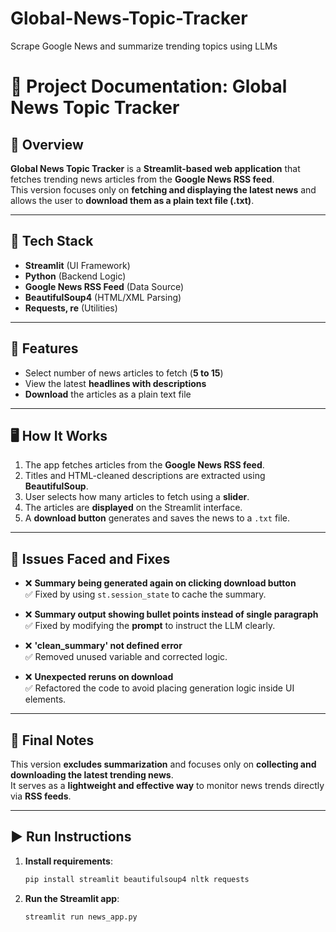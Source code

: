 # Global-News-Topic-Tracker
Scrape Google News and summarize trending topics using LLMs

# 📄 Project Documentation: Global News Topic Tracker

## 📝 Overview
**Global News Topic Tracker** is a **Streamlit-based web application** that fetches trending news articles from the **Google News RSS feed**.  
This version focuses only on **fetching and displaying the latest news** and allows the user to **download them as a plain text file (.txt)**.

---

## 🔧 Tech Stack
- **Streamlit** (UI Framework)  
- **Python** (Backend Logic)  
- **Google News RSS Feed** (Data Source)  
- **BeautifulSoup4** (HTML/XML Parsing)  
- **Requests, re** (Utilities)  

---

## 🚀 Features
- Select number of news articles to fetch (**5 to 15**)  
- View the latest **headlines with descriptions**  
- **Download** the articles as a plain text file  

---

## 🖥️ How It Works
1. The app fetches articles from the **Google News RSS feed**.  
2. Titles and HTML-cleaned descriptions are extracted using **BeautifulSoup**.  
3. User selects how many articles to fetch using a **slider**.  
4. The articles are **displayed** on the Streamlit interface.  
5. A **download button** generates and saves the news to a `.txt` file.  

---

## 🐞 Issues Faced and Fixes
- ❌ **Summary being generated again on clicking download button**  
  ✅ Fixed by using `st.session_state` to cache the summary.  

- ❌ **Summary output showing bullet points instead of single paragraph**  
  ✅ Fixed by modifying the **prompt** to instruct the LLM clearly.  

- ❌ **'clean_summary' not defined error**  
  ✅ Removed unused variable and corrected logic.  

- ❌ **Unexpected reruns on download**  
  ✅ Refactored the code to avoid placing generation logic inside UI elements.  

---

## 📌 Final Notes
This version **excludes summarization** and focuses only on **collecting and downloading the latest trending news**.  
It serves as a **lightweight and effective way** to monitor news trends directly via **RSS feeds**.  

---

## ▶️ Run Instructions
1. **Install requirements**:
   ```bash
   pip install streamlit beautifulsoup4 nltk requests
   ```

2. **Run the Streamlit app**:
   ```bash
   streamlit run news_app.py
   ```
